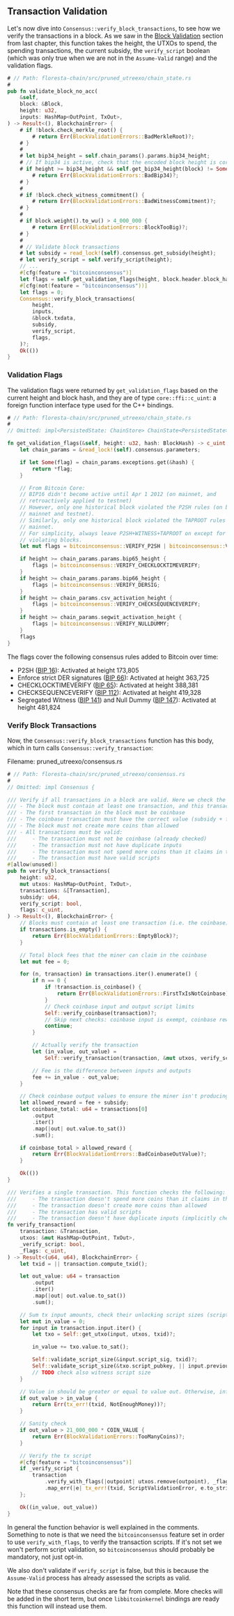 ## Transaction Validation

Let's now dive into `Consensus::verify_block_transactions`, to see how we verify the transactions in a block. As we saw in the [Block Validation](ch03-04-block-validation.md) section from last chapter, this function takes the height, the UTXOs to spend, the spending transactions, the current subsidy, the `verify_script` boolean (which was only true when we are not in the `Assume-Valid` range) and the validation flags.

```rust
# // Path: floresta-chain/src/pruned_utreexo/chain_state.rs
#
pub fn validate_block_no_acc(
    &self,
    block: &Block,
    height: u32,
    inputs: HashMap<OutPoint, TxOut>,
) -> Result<(), BlockchainError> {
    # if !block.check_merkle_root() {
        # return Err(BlockValidationErrors::BadMerkleRoot)?;
    # }
    #
    # let bip34_height = self.chain_params().params.bip34_height;
    # // If bip34 is active, check that the encoded block height is correct
    # if height >= bip34_height && self.get_bip34_height(block) != Some(height) {
        # return Err(BlockValidationErrors::BadBip34)?;
    # }
    #
    # if !block.check_witness_commitment() {
        # return Err(BlockValidationErrors::BadWitnessCommitment)?;
    # }
    #
    # if block.weight().to_wu() > 4_000_000 {
        # return Err(BlockValidationErrors::BlockTooBig)?;
    # }
    #
    # // Validate block transactions
    # let subsidy = read_lock!(self).consensus.get_subsidy(height);
    # let verify_script = self.verify_script(height);
    // ...
    #[cfg(feature = "bitcoinconsensus")]
    let flags = self.get_validation_flags(height, block.header.block_hash());
    #[cfg(not(feature = "bitcoinconsensus"))]
    let flags = 0;
    Consensus::verify_block_transactions(
        height,
        inputs,
        &block.txdata,
        subsidy,
        verify_script,
        flags,
    )?;
    Ok(())
}
```

### Validation Flags

The validation flags were returned by `get_validation_flags` based on the current height and block hash, and they are of type `core::ffi::c_uint`: a foreign function interface type used for the C++ bindings.

```rust
# // Path: floresta-chain/src/pruned_utreexo/chain_state.rs
#
// Omitted: impl<PersistedState: ChainStore> ChainState<PersistedState> {

fn get_validation_flags(&self, height: u32, hash: BlockHash) -> c_uint {
    let chain_params = &read_lock!(self).consensus.parameters;

    if let Some(flag) = chain_params.exceptions.get(&hash) {
        return *flag;
    }

    // From Bitcoin Core:
    // BIP16 didn't become active until Apr 1 2012 (on mainnet, and
    // retroactively applied to testnet)
    // However, only one historical block violated the P2SH rules (on both
    // mainnet and testnet).
    // Similarly, only one historical block violated the TAPROOT rules on
    // mainnet.
    // For simplicity, always leave P2SH+WITNESS+TAPROOT on except for the two
    // violating blocks.
    let mut flags = bitcoinconsensus::VERIFY_P2SH | bitcoinconsensus::VERIFY_WITNESS;

    if height >= chain_params.params.bip65_height {
        flags |= bitcoinconsensus::VERIFY_CHECKLOCKTIMEVERIFY;
    }
    if height >= chain_params.params.bip66_height {
        flags |= bitcoinconsensus::VERIFY_DERSIG;
    }
    if height >= chain_params.csv_activation_height {
        flags |= bitcoinconsensus::VERIFY_CHECKSEQUENCEVERIFY;
    }
    if height >= chain_params.segwit_activation_height {
        flags |= bitcoinconsensus::VERIFY_NULLDUMMY;
    }
    flags
}
```

The flags cover the following consensus rules added to Bitcoin over time:

- P2SH ([BIP 16](https://github.com/bitcoin/bips/blob/master/bip-0016.mediawiki)): Activated at height 173,805
- Enforce strict DER signatures ([BIP 66](https://github.com/bitcoin/bips/blob/master/bip-0066.mediawiki)): Activated at height 363,725
- CHECKLOCKTIMEVERIFY ([BIP 65](https://github.com/bitcoin/bips/blob/master/bip-0065.mediawiki)): Activated at height 388,381
- CHECKSEQUENCEVERIFY ([BIP 112](https://github.com/bitcoin/bips/blob/master/bip-0112.mediawiki)): Activated at height 419,328
- Segregated Witness ([BIP 141](https://github.com/bitcoin/bips/blob/master/bip-0141.mediawiki)) and Null Dummy ([BIP 147](https://github.com/bitcoin/bips/blob/master/bip-0147.mediawiki)): Activated at height 481,824

### Verify Block Transactions

Now, the `Consensus::verify_block_transactions` function has this body, which in turn calls `Consensus::verify_transaction`:

Filename: pruned_utreexo/consensus.rs

```rust
# // Path: floresta-chain/src/pruned_utreexo/consensus.rs
#
// Omitted: impl Consensus {

/// Verify if all transactions in a block are valid. Here we check the following:
/// - The block must contain at least one transaction, and this transaction must be coinbase
/// - The first transaction in the block must be coinbase
/// - The coinbase transaction must have the correct value (subsidy + fees)
/// - The block must not create more coins than allowed
/// - All transactions must be valid:
///     - The transaction must not be coinbase (already checked)
///     - The transaction must not have duplicate inputs
///     - The transaction must not spend more coins than it claims in the inputs
///     - The transaction must have valid scripts
#[allow(unused)]
pub fn verify_block_transactions(
    height: u32,
    mut utxos: HashMap<OutPoint, TxOut>,
    transactions: &[Transaction],
    subsidy: u64,
    verify_script: bool,
    flags: c_uint,
) -> Result<(), BlockchainError> {
    // Blocks must contain at least one transaction (i.e. the coinbase)
    if transactions.is_empty() {
        return Err(BlockValidationErrors::EmptyBlock)?;
    }

    // Total block fees that the miner can claim in the coinbase
    let mut fee = 0;

    for (n, transaction) in transactions.iter().enumerate() {
        if n == 0 {
            if !transaction.is_coinbase() {
                return Err(BlockValidationErrors::FirstTxIsNotCoinbase)?;
            }
            // Check coinbase input and output script limits
            Self::verify_coinbase(transaction)?;
            // Skip next checks: coinbase input is exempt, coinbase reward checked later
            continue;
        }

        // Actually verify the transaction
        let (in_value, out_value) =
            Self::verify_transaction(transaction, &mut utxos, verify_script, flags)?;

        // Fee is the difference between inputs and outputs
        fee += in_value - out_value;
    }

    // Check coinbase output values to ensure the miner isn't producing excess coins
    let allowed_reward = fee + subsidy;
    let coinbase_total: u64 = transactions[0]
        .output
        .iter()
        .map(|out| out.value.to_sat())
        .sum();

    if coinbase_total > allowed_reward {
        return Err(BlockValidationErrors::BadCoinbaseOutValue)?;
    }

    Ok(())
}

/// Verifies a single transaction. This function checks the following:
///     - The transaction doesn't spend more coins than it claims in the inputs
///     - The transaction doesn't create more coins than allowed
///     - The transaction has valid scripts
///     - The transaction doesn't have duplicate inputs (implicitly checked by the hashmap)
fn verify_transaction(
    transaction: &Transaction,
    utxos: &mut HashMap<OutPoint, TxOut>,
    _verify_script: bool,
    _flags: c_uint,
) -> Result<(u64, u64), BlockchainError> {
    let txid = || transaction.compute_txid();

    let out_value: u64 = transaction
        .output
        .iter()
        .map(|out| out.value.to_sat())
        .sum();

    // Sum tx input amounts, check their unlocking script sizes (scriptsig and TODO witness)
    let mut in_value = 0;
    for input in transaction.input.iter() {
        let txo = Self::get_utxo(input, utxos, txid)?;

        in_value += txo.value.to_sat();

        Self::validate_script_size(&input.script_sig, txid)?;
        Self::validate_script_size(&txo.script_pubkey, || input.previous_output.txid)?;
        // TODO check also witness script size
    }

    // Value in should be greater or equal to value out. Otherwise, inflation.
    if out_value > in_value {
        return Err(tx_err!(txid, NotEnoughMoney))?;
    }

    // Sanity check
    if out_value > 21_000_000 * COIN_VALUE {
        return Err(BlockValidationErrors::TooManyCoins)?;
    }

    // Verify the tx script
    #[cfg(feature = "bitcoinconsensus")]
    if _verify_script {
        transaction
            .verify_with_flags(|outpoint| utxos.remove(outpoint), _flags)
            .map_err(|e| tx_err!(txid, ScriptValidationError, e.to_string()))?;
    };

    Ok((in_value, out_value))
}
```

In general the function behavior is well explained in the comments. Something to note is that we need the `bitcoinconsensus` feature set in order to use `verify_with_flags`, to verify the transaction scripts. If it's not set we won't perform script validation, so `bitcoinconsensus` should probably be mandatory, not just opt-in.

We also don't validate if `verify_script` is false, but this is because the `Assume-Valid` process has already assessed the scripts as valid.

<div class="warning">

Note that these consensus checks are far from complete. More checks will be added in the short term, but once `libbitcoinkernel` bindings are ready this function will instead use them.

</div>
